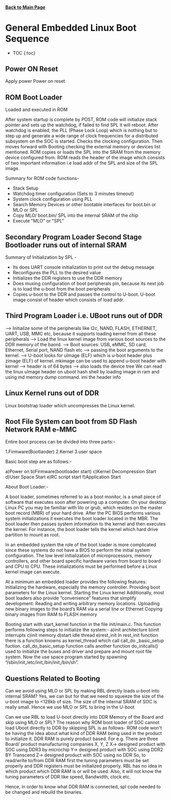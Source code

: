 
#### [Back to Main Page](README.md)

# General Embedded Linux Boot Sequence

* TOC
{:toc}

## Power ON Reset

Apply power Power on reset

## ROM Boot Loader 

Loaded and executed in ROM

After system startup is complete by POST, ROM code will initialize stack pointer and sets up the watchdog, if failed to find SPL it will reboot. After watchdog is enabled,  the PLL (Phase Lock Loop) which is nothing but to step up and generate a wide range of clock frequencies for a distributed subsystem on the SOC is started. Checks the clocking configuration. Then moves forward with Booting checking the external memory or devices list mentioned. ROM copies or loads the SPL into the SRAM from the memory device configured from. ROM reads the header of the image which consists of two important information i.e load addr of the SPL and size of the SPL image. 

Summary for ROM code functions-

* Stack Setup
* Watchdog timer configuration (Sets to 3 minutes timeout)
* System clock configuration using PLL
* Search Memory Devices or other bootable interfaces for boot.bin or MLO or SPL
* Copy MLO/ boot.bin/ SPL into the internal SRAM of the chip
* Execute "MLO" or "SPL"

## Secondary Program Loader Second Stage Bootloader runs out of internal SRAM

Summary of Initialization by SPL -

* Its does UART console initialization to print out the debug message
* Reconfigures the PLL to the desired value
* Initializes the DDR registers to use the DDR memory
* Does muxing configuration of boot peripherals pin, because its next job is to load the u-boot from the boot peripherals 
* Copies u-boot to  the DDR and passes the control to U-boot. U-boot image consist of header which consists of load addr.



## Third Program Loader i.e. UBoot runs out of DDR



--> Initialize some of the peripherals like I2c, NAND, FLASH, ETHERNET, UART, USB, MMC etc, because it supports loading kernel from all these peripherals
--> Load the linux kernel image from various boot sources to the DDR memory of the baord.
--> Boot sources: USB, eMMC, SD card, Ethernet, Serial port, NAND flash etc
--> passing the boot arguments to the kernel. 
--> U-boot looks for uImage (ELF) which is u-boot header plus zimage (ELF) of kernel. mkimage can be used to append u-boot header with kernel
--> header is of 64 bytes
--> also loads the device tree
We can read the linux uImage header on uboot hash shell by loading image in ram and using md memory dump command. imi the header info



## Linux Kernel runs out of DDR



Linux bootstrap loader which uncompresses the Linux kernel.


## Root File System can boot from SD Flash Network RAM e-MMC



Entire boot process can be divided into three parts:-

1.Firmware(Bootlaoder)
2.Kernel
3.user space

Basic boot step are as follows:-

a)Power on
b)Firmware(bootloader start)
c)Kernel Decompression Start
d)User Space Start
e)RC script start
f)Application Start

About Boot Loader:-

A boot loader, sometimes referred to as a boot monitor, is a small piece of software that executes soon after powering up a computer. On your desktop Linux PC you may be familiar with lilo or grub, which resides on the master boot record (MBR) of your hard drive. After the PC BIOS performs various system initializations it executes the boot loader located in the MBR. The boot loader then passes system information to the kernel and then executes the kernel. For instance, the boot loader tells the kernel which hard drive partition to mount as root.

In an embedded system the role of the boot loader is more complicated since these systems do not have a BIOS to perform the initial system configuration. The low level initialization of microprocessors, memory controllers, and other board specific hardware varies from board to board and CPU to CPU. These initializations must be performed before a Linux kernel image can execute.

At a minimum an embedded loader provides the following features:
Initializing the hardware, especially the memory controller.
Providing boot parameters for the Linux kernel.
Starting the Linux kernel
Additionally, most boot loaders also provide “convenience” features that simplify development:
Reading and writing arbitrary memory locations.
Uploading new binary images to the board’s RAM via a serial line or Ethernet
Copying binary images from RAM to FLASH memory

Booting start with start_kernel function in the file init/main.c.
This function performs following steps to initialize the system:-
a)init architecture
b)init interrupts
c)init memory
d)start idle thread
e)rest_init
In rest_init function there is a function knowns as kernel_thread which call call_do _basic_setup fuction.
call_do_basic_setup function calls another function do_initcalls() used to initialize the buses and driver and prepare and mount root file system.
Now the use space program started by spawning “/sbin/init,/etc/init,/bin/init,/bin/sh”.



## Questions Related to Booting

Can we avoid using MLO or SPL by making RBL directly loads u-boot into internal SRAM?
Yes, we can but for that we need to squeeze the size of the u-boot image to <128kb of size. The size of the internal SRAM of SOC is really small. Hence we use MLO or SPL to bring in the U-boot

Can we use RBL to load U-boot directly into DDR Memory of the Board and skip using MLO or SPL?
The reason why ROM boot loader of SOC cannot load Uboot directly to DDR by skipping SPL is as follows-
ROM  code won't be having the idea about what kind of DDR RAM being used in the product to initialize it.  DDR RAM is purely product based. For e.g.
There are three Board/ product manufacturing companies X, Y, Z
X-> designed product with SOC using DDR3 by microchip
Y-> designed product with SOC using DDR2 BY Transcend
Z-> designed product with SOC using no DDR
So, to read/write to/from DDR RAM first the tuning parameters must be set properly and DDR registers must be initialized properly. RBL has no idea in which product which DDR RAM is or will be used. Also, it will not know the tuning parameters of DDR like speed, Bandwidth, clock etc.

Hence, in order to know what DDR RAM is connected, spl code needed to be changed and rebuild the binaries. 

